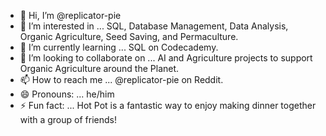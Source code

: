 - 👋 Hi, I’m @replicator-pie
- 👀 I’m interested in ... SQL, Database Management, Data Analysis, Organic Agriculture, Seed Saving, and Permaculture.
- 🌱 I’m currently learning ... SQL on Codecademy.
- 💞️ I’m looking to collaborate on ... AI and Agriculture projects to support Organic Agriculture around the Planet.
- 📫 How to reach me ... @replicator-pie on Reddit. 
- 😄 Pronouns: ... he/him
- ⚡ Fun fact: ... Hot Pot is a fantastic way to enjoy making dinner together with a group of friends!

<!---
replicator-pie/replicator-pie is a ✨ special ✨ repository because its `README.md` (this file) appears on your GitHub profile.
You can click the Preview link to take a look at your changes.
--->
